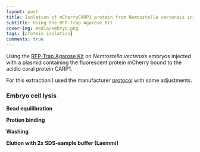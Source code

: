 ```yaml
---
layout: post
title: Isolation of mCherryCARP1 protein from Nemtostella vectensis injected embryos
subtitle: Using the RFP-Trap Agarose Kit
cover-img: media/embryo.png
tags: [protein isolation]
comments: true
---
```


Using the [RFP-Trap Agarose Kit](https://www.ptglab.com/products/RFP-Trap-Agarose-rta.htm) on _Nemtostella vectensis_ embryos injected with a plasmid containing the fluorescent protein mCherry bound to the acidic coral protein CARP1.

For this extraction I used the manufacturer [protocol](https://www.ptglab.com/products/pictures/pdf/rta_Manual_RFP-Trap_Agarose.pdf) with some adjustments.

### Embryo cell lysis

**Bead equilibration**

**Protien binding**

**Washing**

**Elution with 2x SDS-sample buffer (Laemmi)**



